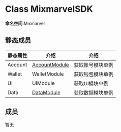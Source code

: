 # Class MixmarvelSDK

**命名空间**:Mixmarvel

## 静态成员

| 静态属性    | 介绍 | 介绍 |
| ---- | -------- |-------- |
| Account    | [AccountModule](Module/AccountModule.md) |获取账号模块单例 |
| Wallet    | WalletModule |获取钱包模块单例 |
| UI    | UIModule |获取UI模块单例 |
| Data    | [DataModule](Module/DataModule.md) |获取数据模块单例 |

## 成员

暂无
